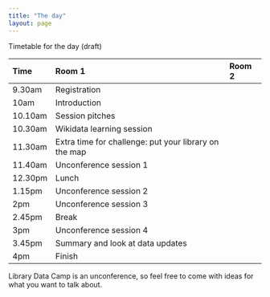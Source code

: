 ```yaml
---
title: "The day"
layout: page
---
```


Timetable for the day (draft) 

| Time | Room 1 | Room 2 |
| :---- | :-------| :------ |
| 9.30am | Registration |  |
| 10am | Introduction |  |
| 10.10am | Session pitches |  | 
| 10.30am | Wikidata learning session |  | 
| 11.30am | Extra time for challenge: put your library on the map |  |
| 11.40am | Unconference session 1 |  |
| 12.30pm | Lunch |  |
| 1.15pm | Unconference session 2 |  |
| 2pm | Unconference session 3 | |
| 2.45pm | Break | |
| 3pm | Unconference session 4 |  |
| 3.45pm | Summary and look at data updates |  |
| 4pm | Finish |  |


Library Data Camp is an unconference, so feel free to come with ideas for what you want to talk about.
